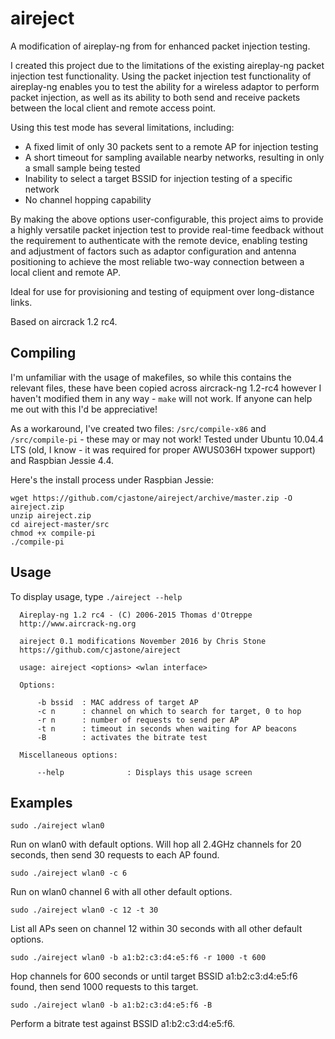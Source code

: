 # aireject
A modification of aireplay-ng from for enhanced packet injection testing.

I created this project due to the limitations of the existing aireplay-ng packet injection test functionality.  Using the packet injection test functionality of aireplay-ng enables you to test the ability for a wireless adaptor to perform packet injection, as well as its ability to both send and receive packets between the local client and remote access point.

Using this test mode has several limitations, including:

 * A fixed limit of only 30 packets sent to a remote AP for injection testing
 * A short timeout for sampling available nearby networks, resulting in only a small sample being tested
 * Inability to select a target BSSID for injection testing of a specific network
 * No channel hopping capability
 
By making the above options user-configurable, this project aims to provide a highly versatile packet injection test to provide real-time feedback without the requirement to authenticate with the remote device, enabling testing and adjustment of factors such as adaptor configuration and antenna positioning to achieve the most reliable two-way connection between a local client and remote AP.

Ideal for use for provisioning and testing of equipment over long-distance links.

Based on aircrack 1.2 rc4.

## Compiling

I'm unfamiliar with the usage of makefiles, so while this contains the relevant files, these have been copied across aircrack-ng 1.2-rc4 however I haven't modified them in any way - `make` will not work.  If anyone can help me out with this I'd be appreciative!

As a workaround, I've created two files: `/src/compile-x86` and `/src/compile-pi` - these may or may not work!  Tested under Ubuntu 10.04.4 LTS (old, I know - it was required for proper AWUS036H txpower support) and Raspbian Jessie 4.4.

Here's the install process under Raspbian Jessie:

```
wget https://github.com/cjastone/aireject/archive/master.zip -O aireject.zip
unzip aireject.zip
cd aireject-master/src
chmod +x compile-pi
./compile-pi
```

## Usage
To display usage, type `./aireject --help`
```
  Aireplay-ng 1.2 rc4 - (C) 2006-2015 Thomas d'Otreppe
  http://www.aircrack-ng.org

  aireject 0.1 modifications November 2016 by Chris Stone
  https://github.com/cjastone/aireject

  usage: aireject <options> <wlan interface>

  Options:

      -b bssid  : MAC address of target AP
      -c n      : channel on which to search for target, 0 to hop
      -r n      : number of requests to send per AP
      -t n      : timeout in seconds when waiting for AP beacons
      -B        : activates the bitrate test

  Miscellaneous options:

      --help              : Displays this usage screen
```

## Examples

```
sudo ./aireject wlan0
```
Run on wlan0 with default options.  Will hop all 2.4GHz channels for 20 seconds, then send 30 requests to each AP found.

```
sudo ./aireject wlan0 -c 6
```
Run on wlan0 channel 6 with all other default options.

```
sudo ./aireject wlan0 -c 12 -t 30
```
List all APs seen on channel 12 within 30 seconds with all other default options.

```
sudo ./aireject wlan0 -b a1:b2:c3:d4:e5:f6 -r 1000 -t 600
```
Hop channels for 600 seconds or until target BSSID a1:b2:c3:d4:e5:f6 found, then send 1000 requests to this target.

```
sudo ./aireject wlan0 -b a1:b2:c3:d4:e5:f6 -B
```
Perform a bitrate test against BSSID a1:b2:c3:d4:e5:f6.
